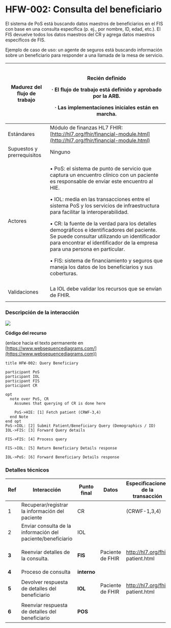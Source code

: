 # HFW-002: Consulta del beneficiario

El sistema de PoS está buscando datos maestros de beneficiarios en el FIS con base en una consulta específica (p. ej., por nombre, ID, edad, etc.). El FIS devuelve todos los datos maestros del CR y agrega datos maestros específicos de FIS.

Ejemplo de caso de uso: un agente de seguros está buscando información sobre un beneficiario para responder a una llamada de la mesa de servicio.



| Madurez del flujo de trabajo                                                           | <p><img src="file:///Users/dtrefun/Library/Group%20Containers/UBF8T346G9.Office/TemporaryItems/msohtmlclip/clip_image001.jpg" alt=""></p><p>Recién definido</p><p>·       El flujo de trabajo está definido y aprobado por la ARB.</p><p>·       Las implementaciones iniciales están en marcha.</p>                                                                                                                                                                                                                                                                                                                                                    |
| -------------------------------------------------------------------------------------- | ------------------------------------------------------------------------------------------------------------------------------------------------------------------------------------------------------------------------------------------------------------------------------------------------------------------------------------------------------------------------------------------------------------------------------------------------------------------------------------------------------------------------------------------------------------------------------------------------------------------------------------------------------- |
| <p> </p><p>Estándares</p>                                                              | Módulo de finanzas HL7 FHIR: [http://hl7.org/fhir/financial-module.html](http://hl7.org/fhir/financial-module.html)                                                                                                                                                                                                                                                                                                                                                                                                                                                                                                                                     |
| Supuestos y prerrequisitos                                                             | Ninguno                                                                                                                                                                                                                                                                                                                                                                                                                                                                                                                                                                                                                                                 |
| <p> </p><p> </p><p> </p><p> </p><p> </p><p> </p><p> </p><p> </p><p> </p><p>Actores</p> | <p> </p><p>•     PoS: el sistema de punto de servicio que captura un encuentro clínico con un paciente es responsable de enviar este encuentro al HIE.</p><p>•     IOL: media en las transacciones entre el sistema PoS y los servicios de infraestructura para facilitar la interoperabilidad.</p><p>•     CR: la fuente de la verdad para los detalles demográficos e identificadores del paciente. Se puede consultar utilizando un identificador para encontrar el identificador de la empresa para una persona en particular.</p><p>•     FIS: sistema de financiamiento y seguros que maneja los datos de los beneficiarios y sus coberturas.</p> |
| <p> </p><p>Validaciones</p>                                                            | La IOL debe validar los recursos que se envían de FHIR.                                                                                                                                                                                                                                                                                                                                                                                                                                                                                                                                                                                                 |

### **Descripción de la interacción**

![](https://lh4.googleusercontent.com/8UtCFR0lYK-95WiyXkVKIqimDPONMb\_SWcPXQ5Sly6E7CVc2qaMwBlh8VPXwLr8MZsRnAJkkIkCgjZkOS37AvR61pI2Puk70pGX808kW4ulKbdOgxwa7nPAemZvdHljdbgUb1-m9)

**Código del recurso**

(enlace hacia el texto permanente en [https://www.websequencediagrams.com/](https://www.websequencediagrams.com))

```
title HFW-002: Query Beneficiary

participant PoS
participant IOL
participant FIS
participant CR

opt
  note over PoS, CR
	Assumes that querying of CR is done here
    
	PoS->HIE: [1] Fetch patient (CRWF-3,4)
  end Note
end opt
PoS->IOL: [2] Submit Patient/Beneficiary Query (Demographics / ID)
IOL->FIS: [3] Forward Query details

FIS->FIS: [4] Process query

FIS->IOL: [5] Return Beneficiary Details response

IOL->PoS: [6] Forward Beneficiary Details response
```

### **Detalles técnicos**



| Ref                                                                           | Interacción                                                 | Punto final                                                    | Datos                           | Especificaciones de la transacción                                                |
| ----------------------------------------------------------------------------- | ----------------------------------------------------------- | -------------------------------------------------------------- | ------------------------------- | --------------------------------------------------------------------------------- |
| <p> <strong></strong> </p><p>1</p>                                            | Recuperar/registrar la información del paciente             | <p> <strong></strong> </p><p>CR</p>                            |                                 | <p> <strong></strong> </p><p>(CRWF-1,3,4)</p>                                     |
| <p> <strong></strong> </p><p> <strong></strong> </p><p>2</p>                  | Enviar consulta de la información del paciente/beneficiario | <p> <strong></strong> </p><p> <strong></strong> </p><p>IOL</p> |                                 |                                                                                   |
| <p> <strong></strong> </p><p><strong>3</strong></p>                           | Reenviar detalles de la consulta.                           | <p> <strong></strong> </p><p><strong>FIS</strong></p>          | <p> </p><p>Paciente de FHIR</p> | <p> </p><p><a href="http://hl7.org/fhir">http://hl7.org/fhir</a> patient.html</p> |
| **4**                                                                         | Proceso de consulta                                         | **interno**                                                    |                                 |                                                                                   |
| <p> <strong></strong> </p><p> <strong></strong> </p><p><strong>5</strong></p> | Devolver respuesta de detalles del beneficiario             | <p> <strong></strong> </p><p><strong>IOL</strong></p>          | <p> </p><p>Paciente de FHIR</p> | <p> </p><p><a href="http://hl7.org/fhir">http://hl7.org/fhir</a> patient.html</p> |
| <p> <strong></strong> </p><p><strong>6</strong></p>                           | Reenviar respuesta de detalles del beneficiario             | <p> <strong></strong> </p><p><strong>POS</strong></p>          |                                 |                                                                                   |
